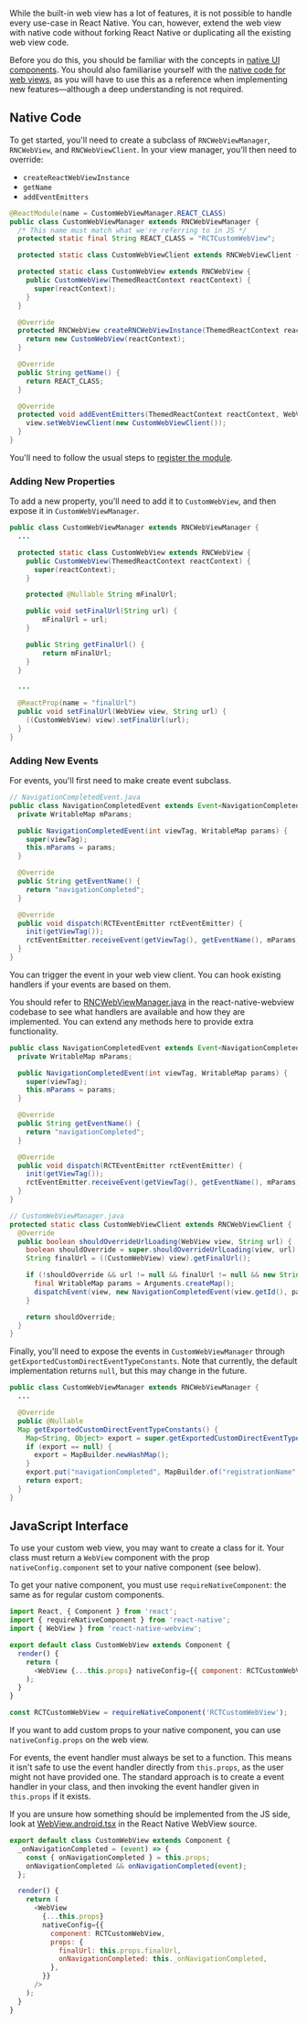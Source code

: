 While the built-in web view has a lot of features, it is not possible to handle every use-case in React Native. You can, however, extend the web view with native code without forking React Native or duplicating all the existing web view code.

Before you do this, you should be familiar with the concepts in [native UI components](https://reactnative.dev/docs/native-components-android). You should also familiarise yourself with the [native code for web views](https://github.com/react-native-webview/react-native-webview/blob/master/android/src/main/java/com/reactnativecommunity/webview/RNCWebViewManager.java), as you will have to use this as a reference when implementing new features—although a deep understanding is not required.

## Native Code

To get started, you'll need to create a subclass of `RNCWebViewManager`, `RNCWebView`, and `RNCWebViewClient`. In your view manager, you'll then need to override:

- `createReactWebViewInstance`
- `getName`
- `addEventEmitters`

```java
@ReactModule(name = CustomWebViewManager.REACT_CLASS)
public class CustomWebViewManager extends RNCWebViewManager {
  /* This name must match what we're referring to in JS */
  protected static final String REACT_CLASS = "RCTCustomWebView";

  protected static class CustomWebViewClient extends RNCWebViewClient { }

  protected static class CustomWebView extends RNCWebView {
    public CustomWebView(ThemedReactContext reactContext) {
      super(reactContext);
    }
  }

  @Override
  protected RNCWebView createRNCWebViewInstance(ThemedReactContext reactContext) {
    return new CustomWebView(reactContext);
  }

  @Override
  public String getName() {
    return REACT_CLASS;
  }

  @Override
  protected void addEventEmitters(ThemedReactContext reactContext, WebView view) {
    view.setWebViewClient(new CustomWebViewClient());
  }
}
```

You'll need to follow the usual steps to [register the module](native-modules-android.md#register-the-module).

### Adding New Properties

To add a new property, you'll need to add it to `CustomWebView`, and then expose it in `CustomWebViewManager`.

```java
public class CustomWebViewManager extends RNCWebViewManager {
  ...

  protected static class CustomWebView extends RNCWebView {
    public CustomWebView(ThemedReactContext reactContext) {
      super(reactContext);
    }

    protected @Nullable String mFinalUrl;

    public void setFinalUrl(String url) {
        mFinalUrl = url;
    }

    public String getFinalUrl() {
        return mFinalUrl;
    }
  }

  ...

  @ReactProp(name = "finalUrl")
  public void setFinalUrl(WebView view, String url) {
    ((CustomWebView) view).setFinalUrl(url);
  }
}
```

### Adding New Events

For events, you'll first need to make create event subclass.

```java
// NavigationCompletedEvent.java
public class NavigationCompletedEvent extends Event<NavigationCompletedEvent> {
  private WritableMap mParams;

  public NavigationCompletedEvent(int viewTag, WritableMap params) {
    super(viewTag);
    this.mParams = params;
  }

  @Override
  public String getEventName() {
    return "navigationCompleted";
  }

  @Override
  public void dispatch(RCTEventEmitter rctEventEmitter) {
    init(getViewTag());
    rctEventEmitter.receiveEvent(getViewTag(), getEventName(), mParams);
  }
}
```

You can trigger the event in your web view client. You can hook existing handlers if your events are based on them.

You should refer to [RNCWebViewManager.java](https://github.com/react-native-webview/react-native-webview/blob/master/android/src/main/java/com/reactnativecommunity/webview/RNCWebViewManager.java) in the react-native-webview codebase to see what handlers are available and how they are implemented. You can extend any methods here to provide extra functionality.

```java
public class NavigationCompletedEvent extends Event<NavigationCompletedEvent> {
  private WritableMap mParams;

  public NavigationCompletedEvent(int viewTag, WritableMap params) {
    super(viewTag);
    this.mParams = params;
  }

  @Override
  public String getEventName() {
    return "navigationCompleted";
  }

  @Override
  public void dispatch(RCTEventEmitter rctEventEmitter) {
    init(getViewTag());
    rctEventEmitter.receiveEvent(getViewTag(), getEventName(), mParams);
  }
}

// CustomWebViewManager.java
protected static class CustomWebViewClient extends RNCWebViewClient {
  @Override
  public boolean shouldOverrideUrlLoading(WebView view, String url) {
    boolean shouldOverride = super.shouldOverrideUrlLoading(view, url);
    String finalUrl = ((CustomWebView) view).getFinalUrl();

    if (!shouldOverride && url != null && finalUrl != null && new String(url).equals(finalUrl)) {
      final WritableMap params = Arguments.createMap();
      dispatchEvent(view, new NavigationCompletedEvent(view.getId(), params));
    }

    return shouldOverride;
  }
}
```

Finally, you'll need to expose the events in `CustomWebViewManager` through `getExportedCustomDirectEventTypeConstants`. Note that currently, the default implementation returns `null`, but this may change in the future.

```java
public class CustomWebViewManager extends RNCWebViewManager {
  ...

  @Override
  public @Nullable
  Map getExportedCustomDirectEventTypeConstants() {
    Map<String, Object> export = super.getExportedCustomDirectEventTypeConstants();
    if (export == null) {
      export = MapBuilder.newHashMap();
    }
    export.put("navigationCompleted", MapBuilder.of("registrationName", "onNavigationCompleted"));
    return export;
  }
}
```

## JavaScript Interface

To use your custom web view, you may want to create a class for it. Your class must return a `WebView` component with the prop `nativeConfig.component` set to your native component (see below).

To get your native component, you must use `requireNativeComponent`: the same as for regular custom components.

```javascript
import React, { Component } from 'react';
import { requireNativeComponent } from 'react-native';
import { WebView } from 'react-native-webview';

export default class CustomWebView extends Component {
  render() {
    return (
      <WebView {...this.props} nativeConfig={{ component: RCTCustomWebView }} />
    );
  }
}

const RCTCustomWebView = requireNativeComponent('RCTCustomWebView');
```

If you want to add custom props to your native component, you can use `nativeConfig.props` on the web view.

For events, the event handler must always be set to a function. This means it isn't safe to use the event handler directly from `this.props`, as the user might not have provided one. The standard approach is to create a event handler in your class, and then invoking the event handler given in `this.props` if it exists.

If you are unsure how something should be implemented from the JS side, look at [WebView.android.tsx](https://github.com/react-native-webview/react-native-webview/blob/master/src/WebView.android.tsx) in the React Native WebView source.

```javascript
export default class CustomWebView extends Component {
  _onNavigationCompleted = (event) => {
    const { onNavigationCompleted } = this.props;
    onNavigationCompleted && onNavigationCompleted(event);
  };

  render() {
    return (
      <WebView
        {...this.props}
        nativeConfig={{
          component: RCTCustomWebView,
          props: {
            finalUrl: this.props.finalUrl,
            onNavigationCompleted: this._onNavigationCompleted,
          },
        }}
      />
    );
  }
}
```
